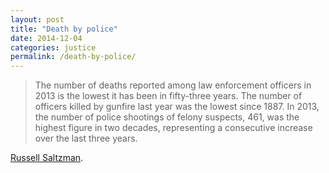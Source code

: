 ```yaml
---
layout: post
title: "Death by police"
date: 2014-12-04
categories: justice
permalink: /death-by-police/
---
```


> The number of deaths reported among law enforcement officers in 2013 is the lowest it has been in fifty-three years. The number of officers killed by gunfire last year was the lowest since 1887. In 2013, the number of police shootings of felony suspects, 461, was the highest figure in two decades, representing a consecutive increase over the last three years.

[Russell Saltzman](http://www.firstthings.com/web-exclusives/2014/12/death-by-police).